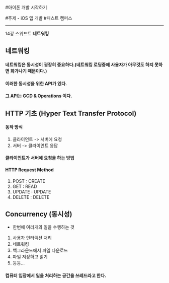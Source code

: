 #아이폰 개발 시작하기

#주제 - iOS 앱 개발 #패스트 캠퍼스 

---
 
14강 스위프트 __네트워킹__

## 네트워킹
#### 네트워킹은 동시성이 굉장히 중요하다.(네트워킹 로딩중에 사용자가 아무것도 하지 못하면 화가나기 때문이다.)
#### 이러한 동시성을 위한 API가 있다.
#### 그 API는 GCD & Operations 이다.

## HTTP 기초 (Hyper Text Transfer Protocol)
#### 동작 방식
1. 클라이언트 -> 서버에 요청
2. 서버 -> 클라이언트 응답

#### 클라이언트가 서버에 요청을 하는 방법
#### HTTP Request Method
1. POST : CREATE
2. GET : READ
3. UPDATE : UPDATE
4. DELETE : DELETE

## Concurrency (동시성)
- 한번에 여러개의 일을 수행하는 것
1. 사용자 인터랙션 처리
2. 네트워킹
3. 백그라운드에서 파일 다운로드
4. 파일 저장하고 읽기
5. 등등...
#### 컴퓨터 입장에서 일을 처리하는 공간을 쓰레드라고 한다.